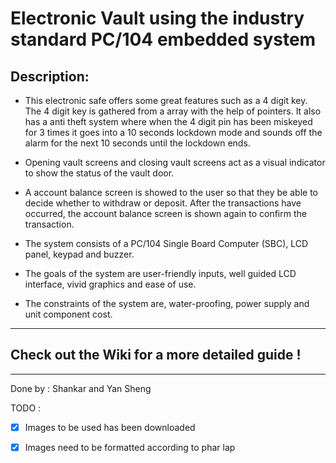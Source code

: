 # Electronic Vault using the industry standard PC/104 embedded system

## Description:

- This electronic safe offers some great features such as a 4 digit key. The 4 digit
  key is gathered from a array with the help of pointers.
  It also has a anti theft system where when the 4 digit pin has been miskeyed for
  3 times it goes into a 10 seconds lockdown mode and sounds off the alarm for
  the next 10 seconds until the lockdown ends.

- Opening vault screens and closing vault screens act as a visual indicator to show
  the status of the vault door.

- A account balance screen is showed to the user so that they be able to decide
  whether to withdraw or deposit. After the transactions have occurred, the
  account balance screen is shown again to confirm the transaction.

- The system consists of a PC/104 Single Board Computer (SBC), LCD panel, keypad and
  buzzer.

- The goals of the system are user-friendly inputs, well guided LCD interface, vivid
  graphics and ease of use.

- The constraints of the system are, water-proofing, power supply and unit
  component cost.

---

## Check out the Wiki for a more detailed guide !

---

Done by :
Shankar and Yan Sheng

TODO :

- [x] Images to be used has been downloaded

- [x] Images need to be formatted according to phar lap
